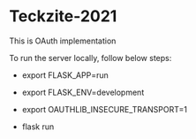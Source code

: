 # Teckzite-2021
This is OAuth implementation

To run the server locally, follow below steps:

- export FLASK_APP=run
- export FLASK_ENV=development
- export OAUTHLIB_INSECURE_TRANSPORT=1

- flask run


